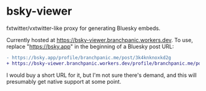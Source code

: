 # bsky-viewer

fxtwitter/vxtwitter-like proxy for generating Bluesky embeds.

Currently hosted at https://bsky-viewer.branchpanic.workers.dev. To use, replace "https://bsky.app" in the beginning of a Bluesky post URL:

```diff
- https://bsky.app/profile/branchpanic.me/post/3k4knknoxkd2g
+ https://bsky-viewer.branchpanic.workers.dev/profile/branchpanic.me/post/3k4knknoxkd2g
```

I would buy a short URL for it, but I'm not sure there's demand, and this will presumably get native support at some point.

